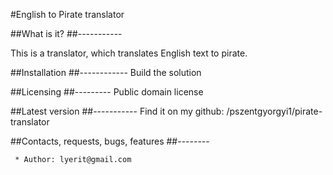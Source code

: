 #English to Pirate translator

  ##What is it?
  ##-----------

  This is a translator, which translates English text to pirate.  

  ##Installation
  ##------------
  Build the solution

  ##Licensing
  ##---------
  Public domain license
  
  ##Latest version
  ##-----------
  Find it on my github: 
  /pszentgyorgyi1/pirate-translator
  
  ##Contacts, requests, bugs, features
  ##--------

	 * Author: lyerit@gmail.com
